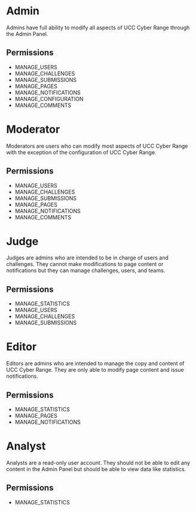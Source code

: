 # Admin

Admins have full ability to modify all aspects of UCC Cyber Range through the Admin Panel.

## Permissions

* MANAGE_USERS
* MANAGE_CHALLENGES
* MANAGE_SUBMISSIONS
* MANAGE_PAGES
* MANAGE_NOTIFICATIONS
* MANAGE_CONFIGURATION
* MANAGE_COMMENTS

# Moderator

Moderators are users who can modify most aspects of UCC Cyber Range with the exception of the configuration of UCC Cyber Range.

## Permissions

* MANAGE_USERS
* MANAGE_CHALLENGES
* MANAGE_SUBMISSIONS 
* MANAGE_PAGES
* MANAGE_NOTIFICATIONS
* MANAGE_COMMENTS

# Judge

Judges are admins who are intended to be in charge of users and challenges. They cannot make modifications to page content or notifications but they can manage challenges, users, and teams.

## Permissions

* MANAGE_STATISTICS
* MANAGE_USERS
* MANAGE_CHALLENGES
* MANAGE_SUBMISSIONS

# Editor

Editors are admins who are intended to manage the copy and content of UCC Cyber Range. They are only able to modify page content and issue notifications.

## Permissions

* MANAGE_STATISTICS
* MANAGE_PAGES
* MANAGE_NOTIFICATIONS

# Analyst

Analysts are a read-only user account. They should not be able to edit any content in the Admin Panel but should be able to view data like statistics.

## Permissions

* MANAGE_STATISTICS
